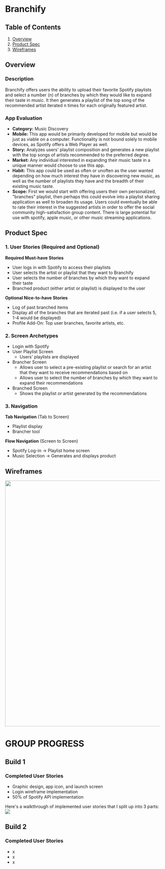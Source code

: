 # Branchify

## Table of Contents
1. [Overview](#Overview)
1. [Product Spec](#Product-Spec)
1. [Wireframes](#Wireframes)

## Overview
### Description
Branchify offers users the ability to upload their favorite Spotify playlists and select a number (n) of branches by which they would like to expand their taste in music. It then generates a playlist of the top song of the recommended artist iterated n times for each originally featured artist.

### App Evaluation
- **Category:** Music Discovery
- **Mobile:** This app would be primarily developed for mobile but would be just as viable on a computer. Functionality is not bound solely to mobile devices, as Spotify offers a Web Player as well.
- **Story:** Analyzes users' playlist composition and generates a new playlist with the top songs of artists recommended to the preferred degree.
- **Market:** Any individual interested in expanding their music taste in a unique manner would choose to use this app.
- **Habit:** This app could be used as often or unoften as the user wanted depending on how much interest they have in discovering new music, as well as the number of playlists they have and the breadth of their existing music taste.
- **Scope:** First we would start with offering users their own personalized, "branches" playlist, then perhaps this could evolve into a playlist sharing application as well to broaden its usage. Users could eventually be able to rate their interest in the suggested artists in order to offer the social community high-satisfaction group content. There is large potential for use with spotify, apple music, or other music streaming applications.

## Product Spec
### 1. User Stories (Required and Optional)

**Required Must-have Stories**

* User logs in with Spotify to access their playlists
* User selects the artist or playlist that they want to Branchify
* User selects the number of branches by which they want to expand their taste
* Branched product (either artist or playlist) is displayed to the user

**Optional Nice-to-have Stories**

* Log of past branched items
* Display all of the branches that are iterated past (i.e. if a user selects 5, 1-4 would be displayed)
* Profile Add-On: Top user branches, favorite artists, etc.

### 2. Screen Archetypes

* Login with Spotify
* User Playlist Screen
   * Users' playlists are displayed
* Brancher Screen 
   * Allows user to select a pre-existing playlist or search for an artist that they want to receive recommendations based on
   * Allows user to select the number of branches by which they want to expand their recommendations
* Branched Screen
   * Shows the playlist or artist generated by the recommendations

### 3. Navigation

**Tab Navigation** (Tab to Screen)

* Playlist display
* Brancher tool

**Flow Navigation** (Screen to Screen)
* Spotify Log-in -> Playlist home screen
* Music Selection -> Generates and displays product

## Wireframes
<img src="https://imgur.com/YiLqlyH.jpg" width=800><br>

# GROUP PROGRESS

## Build 1

### Completed User Stories

* Graphic design, app icon, and launch screen
* Login wireframe implementation
* 50% of Spotify API implementation

Here's a walkthrough of implemented user stories that I split up into 3 parts:
![](http://g.recordit.co/Z1FeMn7LwT.gif)

## Build 2

### Completed User Stories

* x
* x
* x
